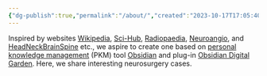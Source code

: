 ```yaml
---
{"dg-publish":true,"permalink":"/about/","created":"2023-10-17T17:05:40.970-07:00","updated":"2024-04-13T15:01:58.469-07:00"}
---
```



Inspired by websites [Wikipedia](https://www.wikipedia.org/), [Sci-Hub](https://sci-hub.41610.org), [Radiopaedia](https://radiopaedia.org/), [Neuroangio](http://neuroangio.org/), and [HeadNeckBrainSpine](https://web.archive.org/web/20210126042547/http://headneckbrainspine.com/) etc., we aspire to create one based on [personal knowledge management](https://en.wikipedia.org/wiki/Personal_knowledge_management) (PKM) tool [Obsidian](https://obsidian.md/) and plug-in [Obsidian Digital Garden](https://dg-docs.ole.dev/). Here, we share interesting neurosurgery cases.
